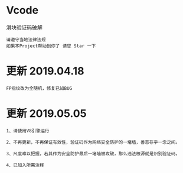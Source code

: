 # Vcode

滑块验证码破解

    请遵守当地法律法规
    如果本Project帮助到你了 请您 Star 一下


更新 2019.04.18
=====================================================================================================================================
    FP指纹改为全随机，修复已知BUG

更新 2019.05.05 
=====================================================================================================================================
    1、请使用V8引擎运行

    2、不再更新，不再保证有效性，验证码作为网络安全防护的一堵墙，善恶存乎一念之间。

    3、尺度难以把握，若其作为安全防护最后一堵墙被攻破，那么违法根源就是识别验证码。

    4、已加入所需注释

